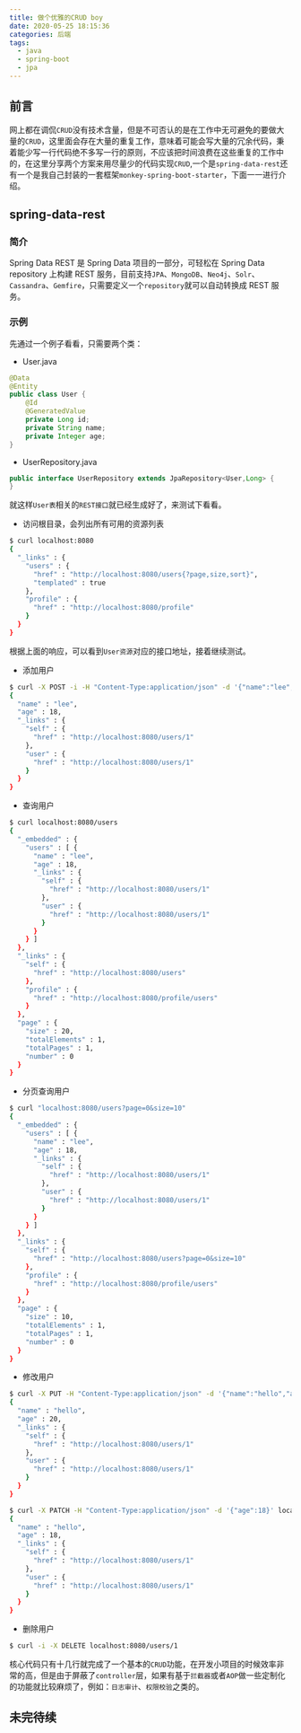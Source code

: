 ```yaml
---
title: 做个优雅的CRUD boy
date: 2020-05-25 18:15:36
categories: 后端
tags:
  - java
  - spring-boot
  - jpa
---
```


## 前言

网上都在调侃`CRUD`没有技术含量，但是不可否认的是在工作中无可避免的要做大量的`CRUD`，这里面会存在大量的重复工作，意味着可能会写大量的冗余代码，秉着能少写一行代码绝不多写一行的原则，不应该把时间浪费在这些重复的工作中的，在这里分享两个方案来用尽量少的代码实现`CRUD`,一个是`spring-data-rest`还有一个是我自己封装的一套框架`monkey-spring-boot-starter`，下面一一进行介绍。

## spring-data-rest

### 简介

Spring Data REST 是 Spring Data 项目的一部分，可轻松在 Spring Data repository 上构建 REST 服务，目前支持`JPA`、`MongoDB`、`Neo4j`、`Solr`、`Cassandra`、`Gemfire`，只需要定义一个`repository`就可以自动转换成 REST 服务。

### 示例

先通过一个例子看看，只需要两个类：

- User.java

```java
@Data
@Entity
public class User {
    @Id
    @GeneratedValue
    private Long id;
    private String name;
    private Integer age;
}
```

- UserRepository.java

```java
public interface UserRepository extends JpaRepository<User,Long> {
}
```

就这样`User表`相关的`REST接口`就已经生成好了，来测试下看看。

- 访问根目录，会列出所有可用的资源列表

```bash
$ curl localhost:8080
{
  "_links" : {
    "users" : {
      "href" : "http://localhost:8080/users{?page,size,sort}",
      "templated" : true
    },
    "profile" : {
      "href" : "http://localhost:8080/profile"
    }
  }
}
```

根据上面的响应，可以看到`User资源`对应的接口地址，接着继续测试。

- 添加用户

```bash
$ curl -X POST -i -H "Content-Type:application/json" -d '{"name":"lee","age":18}' localhost:8080/users
{
  "name" : "lee",
  "age" : 18,
  "_links" : {
    "self" : {
      "href" : "http://localhost:8080/users/1"
    },
    "user" : {
      "href" : "http://localhost:8080/users/1"
    }
  }
}
```

- 查询用户

```bash
$ curl localhost:8080/users
{
  "_embedded" : {
    "users" : [ {
      "name" : "lee",
      "age" : 18,
      "_links" : {
        "self" : {
          "href" : "http://localhost:8080/users/1"
        },
        "user" : {
          "href" : "http://localhost:8080/users/1"
        }
      }
    } ]
  },
  "_links" : {
    "self" : {
      "href" : "http://localhost:8080/users"
    },
    "profile" : {
      "href" : "http://localhost:8080/profile/users"
    }
  },
  "page" : {
    "size" : 20,
    "totalElements" : 1,
    "totalPages" : 1,
    "number" : 0
  }
}
```

- 分页查询用户

```bash
$ curl "localhost:8080/users?page=0&size=10"
{
  "_embedded" : {
    "users" : [ {
      "name" : "lee",
      "age" : 18,
      "_links" : {
        "self" : {
          "href" : "http://localhost:8080/users/1"
        },
        "user" : {
          "href" : "http://localhost:8080/users/1"
        }
      }
    } ]
  },
  "_links" : {
    "self" : {
      "href" : "http://localhost:8080/users?page=0&size=10"
    },
    "profile" : {
      "href" : "http://localhost:8080/profile/users"
    }
  },
  "page" : {
    "size" : 10,
    "totalElements" : 1,
    "totalPages" : 1,
    "number" : 0
  }
}
```

- 修改用户

```bash
$ curl -X PUT -H "Content-Type:application/json" -d '{"name":"hello","age":20}' localhost:8080/users/1
{
  "name" : "hello",
  "age" : 20,
  "_links" : {
    "self" : {
      "href" : "http://localhost:8080/users/1"
    },
    "user" : {
      "href" : "http://localhost:8080/users/1"
    }
  }
}
```

```bash
$ curl -X PATCH -H "Content-Type:application/json" -d '{"age":18}' localhost:8080/users/1
{
  "name" : "hello",
  "age" : 18,
  "_links" : {
    "self" : {
      "href" : "http://localhost:8080/users/1"
    },
    "user" : {
      "href" : "http://localhost:8080/users/1"
    }
  }
}
```

- 删除用户

```bash
$ curl -i -X DELETE localhost:8080/users/1
```

核心代码只有十几行就完成了一个基本的`CRUD`功能，在开发小项目的时候效率非常的高，但是由于屏蔽了`controller`层，如果有基于`拦截器`或者`AOP`做一些定制化的功能就比较麻烦了，例如：`日志审计`、`权限校验`之类的。

## 未完待续